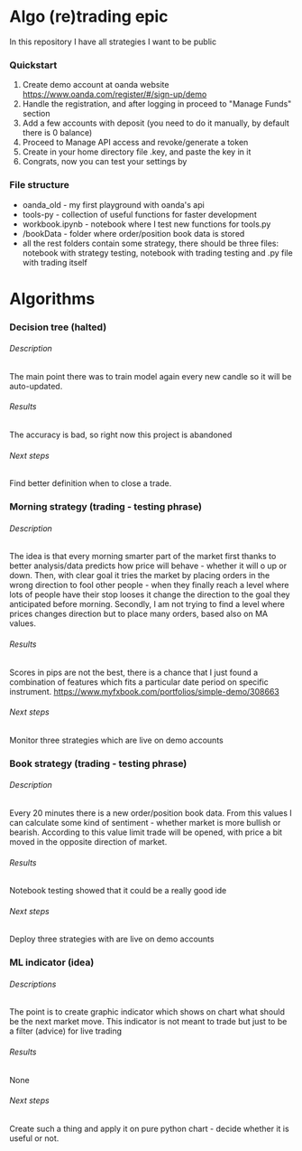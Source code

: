# Algo (re)trading epic

In this repository I have all strategies I want to be public

### Quickstart

1) Create demo account at oanda website https://www.oanda.com/register/#/sign-up/demo
2) Handle the registration, and after logging in proceed to "Manage Funds" section
3) Add a few accounts with deposit (you need to do it manually, by default there is 0 balance)
4) Proceed to Manage API access and revoke/generate a token
5) Create in your home directory file .key, and paste the key in it
6) Congrats, now you can test your settings by 

### File structure

- oanda_old - my first playground with oanda's api
- tools-py - collection of useful functions for faster development
- workbook.ipynb - notebook where I test new functions for tools.py
- /bookData - folder where order/position book data is stored
- all the rest folders contain some strategy, there should be three 
 files: notebook with strategy testing, notebook with trading testing
 and .py file with trading itself

# Algorithms

### Decision tree (halted)

###### Description
The main point there was to train model again every new candle so it will 
be auto-updated.
###### Results 
The accuracy is bad, so right now this project is abandoned
###### Next steps
Find better definition when to close a trade.

### Morning strategy (trading - testing phrase)

###### Description
The idea is that every morning smarter part of the market first thanks to
better analysis/data predicts how price will behave - whether it will o up or down.
Then, with clear goal it tries the market by placing orders in the wrong direction 
to fool other people - when they finally reach a level where lots of people have their 
stop looses it change the direction to the goal they anticipated before morning.
Secondly, I am not trying to find a level where prices changes direction but
to place many orders, based also on MA values.
###### Results
Scores in pips are not the best, there is a chance that I just found
a combination of features which fits a particular date period on specific instrument.
https://www.myfxbook.com/portfolios/simple-demo/308663
###### Next steps
Monitor three strategies which are live on demo accounts

### Book strategy (trading - testing phrase)

###### Description
Every 20 minutes there is a new order/position book data. From this values I can calculate
some kind of sentiment - whether market is more bullish or bearish. According to this value
limit trade will be opened, with price a bit moved in the opposite direction of market.
###### Results
Notebook testing showed that it could be a really good ide
###### Next steps
Deploy three strategies with are live on demo accounts

### ML indicator (idea)

###### Descriptions
The point is to create graphic indicator which shows on chart what should be the next market move.
This indicator is not meant to trade but just to be a filter (advice) for live trading
###### Results
None
###### Next steps
Create such a thing and apply it on pure python chart - decide whether it is useful or not.
